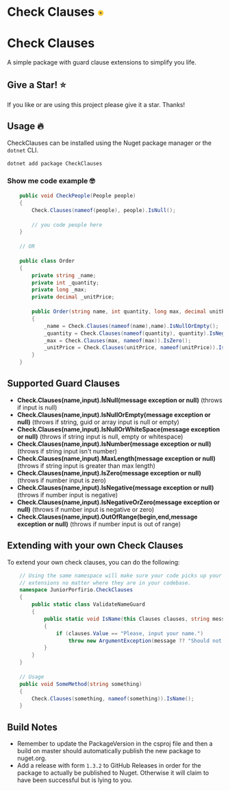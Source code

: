 <h1>
Check Clauses <img src="src/CheckClauses/icon.png" width=3%> 
</h1>

# Check Clauses
A simple package with guard clause extensions to simplify you life.

## Give a Star! :star:
If you like or are using this project please give it a star. Thanks!

## Usage :fire:
CheckClauses can be installed using the Nuget package manager or the `dotnet` CLI.
```
dotnet add package CheckClauses
```
### Show me code example :nerd_face:

```c#
    public void CheckPeople(People people)
    {
    	Check.Clauses(nameof(people), people).IsNull();

        // you code people here
    }

    // OR

    public class Order
    {
        private string _name;
        private int _quantity;
        private long _max;
        private decimal _unitPrice;

        public Order(string name, int quantity, long max, decimal unitPrice, DateTime dateCreated)
        {
            _name = Check.Clauses(nameof(name),name).IsNullOrEmpty();
            _quantity = Check.Clauses(nameof(quantity), quantity).IsNegativeOrZero();
            _max = Check.Clauses(max, nameof(max)).IsZero();
            _unitPrice = Check.Clauses(unitPrice, nameof(unitPrice)).IsNegative();
        }
    }
```

## Supported Guard Clauses

- **Check.Clauses(name,input).IsNull(message exception or null)** (throws if input is null)
- **Check.Clauses(name,input).IsNullOrEmpty(message exception or null)** (throws if string, guid or array input is null or empty)
- **Check.Clauses(name,input).IsNullOrWhiteSpace(message exception or null)** (throws if string input is null, empty or whitespace)
- **Check.Clauses(name,input).IsNumber(message exception or null)** (throws if string input isn't number)
- **Check.Clauses(name,input).MaxLength(message exception or null)** (throws if string input is greater than max length)
- **Check.Clauses(name,input).IsZero(message exception or null)** (throws if number input is zero)
- **Check.Clauses(name,input).IsNegative(message exception or null)** (throws if number input is negative)
- **Check.Clauses(name,input).IsNegativeOrZero(message exception or null)** (throws if number input is negative or zero)
- **Check.Clauses(name,input).OutOfRange(begin,end,message exception or null)** (throws if number input is out of range)

## Extending with your own Check Clauses

To extend your own check clauses, you can do the following:

```c#
    // Using the same namespace will make sure your code picks up your 
    // extensions no matter where they are in your codebase.
    namespace JuniorPorfirio.CheckClauses
    {
        public static class ValidateNameGuard
        {
            public static void IsName(this Clauses clauses, string message = null)
            {
                if (clauses.Value == "Please, input your name.")
                    throw new ArgumentException(message ?? "Should not have default input name", clauses.Name);
            }
        }
    }

    // Usage
    public void SomeMethod(string something)
    {
        Check.Clauses(something, nameof(something)).IsName();
    }
```

## Build Notes

- Remember to update the PackageVersion in the csproj file and then a build on master should automatically publish the new package to nuget.org.
- Add a release with form `1.3.2` to GitHub Releases in order for the package to actually be published to Nuget. Otherwise it will claim to have been successful but is lying to you.

